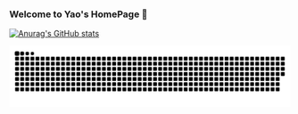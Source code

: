### Welcome to Yao's HomePage 👋

[![Anurag's GitHub stats](https://github-readme-stats.vercel.app/api?username=yljcode1&count_private=true&show_icons=true&theme=cobalt&include_all_commits=true&layout=compact)](https://github.com/anuraghazra/github-readme-stats)

![](https://raw.githubusercontent.com/yljcode1/yljcode1/master/assets/github-contribution-grid-snake.svg)
<!--
**yljcode1/yljcode1** is a ✨ _special_ ✨ repository because its `README.md` (this file) appears on your GitHub profile.

Here are some ideas to get you started:

- 🔭 I’m currently working on ...
- 🌱 I’m currently learning ...
- 👯 I’m looking to collaborate on ...
- 🤔 I’m looking for help with ...
- 💬 Ask me about ...
- 📫 How to reach me: ...
- 😄 Pronouns: ...
- ⚡ Fun fact: ...
-->
